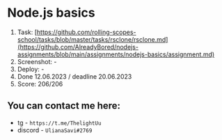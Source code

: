 # Node.js basics

1. Task: [https://github.com/rolling-scopes-school/tasks/blob/master/tasks/rsclone/rsclone.md](https://github.com/AlreadyBored/nodejs-assignments/blob/main/assignments/nodejs-basics/assignment.md)
2. Screenshot: -
3. Deploy: -
4. Done 12.06.2023 / deadline 20.06.2023
5. Score: 206/206

## You can contact me here:

- tg - `https://t.me/ThelightUu`
- discord - `UlianaSavi#2769`
